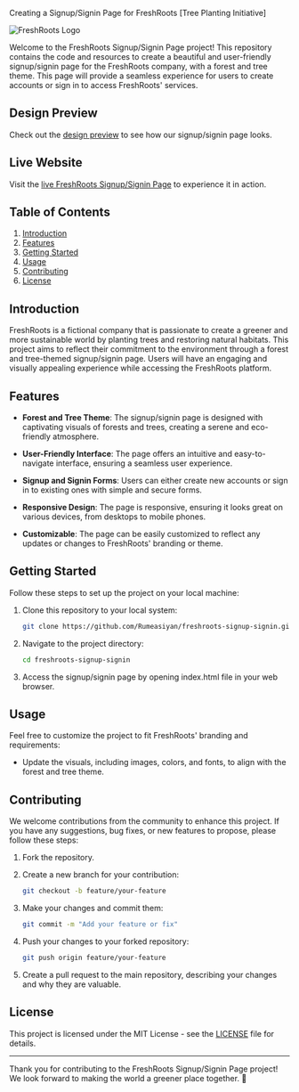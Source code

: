 Creating a Signup/Signin Page for FreshRoots [Tree Planting Initiative]

![FreshRoots Logo](https://yourdomain.com/path/to/logo.png)

Welcome to the FreshRoots Signup/Signin Page project! This repository contains the code and resources to create a beautiful and user-friendly signup/signin page for the FreshRoots company, with a forest and tree theme. This page will provide a seamless experience for users to create accounts or sign in to access FreshRoots' services.

## Design Preview

Check out the [design preview](https://yourdomain.com/path/to/design-preview) to see how our signup/signin page looks.

## Live Website

Visit the [live FreshRoots Signup/Signin Page](https://yourdomain.com/path/to/live-website) to experience it in action.

## Table of Contents

1. [Introduction](#introduction)
2. [Features](#features)
3. [Getting Started](#getting-started)
4. [Usage](#usage)
5. [Contributing](#contributing)
6. [License](#license)

## Introduction

FreshRoots is a fictional company that is passionate to create a greener and more sustainable world by planting trees and restoring natural habitats. This project aims to reflect their commitment to the environment through a forest and tree-themed signup/signin page. Users will have an engaging and visually appealing experience while accessing the FreshRoots platform.

## Features

-   **Forest and Tree Theme**: The signup/signin page is designed with captivating visuals of forests and trees, creating a serene and eco-friendly atmosphere.

-   **User-Friendly Interface**: The page offers an intuitive and easy-to-navigate interface, ensuring a seamless user experience.

-   **Signup and Signin Forms**: Users can either create new accounts or sign in to existing ones with simple and secure forms.

-   **Responsive Design**: The page is responsive, ensuring it looks great on various devices, from desktops to mobile phones.

-   **Customizable**: The page can be easily customized to reflect any updates or changes to FreshRoots' branding or theme.

## Getting Started

Follow these steps to set up the project on your local machine:

1. Clone this repository to your local system:

    ```bash
    git clone https://github.com/Rumeasiyan/freshroots-signup-signin.git
    ```

2. Navigate to the project directory:

    ```bash
    cd freshroots-signup-signin
    ```

3. Access the signup/signin page by opening index.html file in your web browser.

## Usage

Feel free to customize the project to fit FreshRoots' branding and requirements:

-   Update the visuals, including images, colors, and fonts, to align with the forest and tree theme.

## Contributing

We welcome contributions from the community to enhance this project. If you have any suggestions, bug fixes, or new features to propose, please follow these steps:

1. Fork the repository.

2. Create a new branch for your contribution:

    ```bash
    git checkout -b feature/your-feature
    ```

3. Make your changes and commit them:

    ```bash
    git commit -m "Add your feature or fix"
    ```

4. Push your changes to your forked repository:

    ```bash
    git push origin feature/your-feature
    ```

5. Create a pull request to the main repository, describing your changes and why they are valuable.

## License

This project is licensed under the MIT License - see the [LICENSE](LICENSE) file for details.

---

Thank you for contributing to the FreshRoots Signup/Signin Page project! We look forward to making the world a greener place together. 🌳

